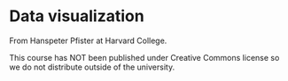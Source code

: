 # Data visualization

From Hanspeter Pfister at Harvard College.

This course has NOT been published under Creative Commons license so we do not
distribute outside of the university.
